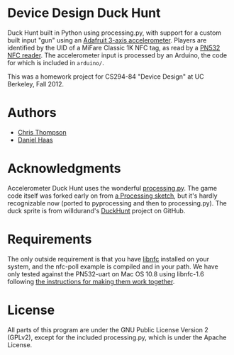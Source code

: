 Device Design Duck Hunt
=======================

Duck Hunt built in Python using processing.py, with support for a custom built
input "gun" using an [Adafruit 3-axis
accelerometer](http://www.adafruit.com/products/163). Players are identified
by the UID of a MiFare Classic 1K NFC tag, as read by a [PN532 NFC
reader](http://adafruit.com/products/364). The accelerometer input is
processed by an Arduino, the code for which is included in `arduino/`.

This was a homework project for CS294-84 "Device Design" at UC Berkeley, Fall 2012.

Authors
=======

* [Chris Thompson](http://www.cs.berkeley.edu/~cthompson)
* [Daniel Haas](http://www.cs.berkeley.edu/~dhaas)

Acknowledgments
===============

Accelerometer Duck Hunt uses the wonderful
[processing.py](http://github.com/jdf/processing.py). The game code itself was
forked early on from [a Processing
sketch](http://www.openprocessing.org/sketch/5927), but it's hardly
recognizable now (ported to pyprocessing and then to processing.py). The duck
sprite is from willdurand's [DuckHunt](https://github.com/willdurand/DuckHunt)
project on GitHub.

Requirements
============

The only outside requirement is that you have [libnfc](http://www.libnfc.org/)
installed on your system, and the nfc-poll example is compiled and in your
path. We have only tested against the PN532-uart on Mac OS 10.8 using
libnfc-1.6 following [the instructions for making them work
together](http://www.ladyada.net/wiki/tutorials/products/rfidnfc/libnfc.html).

License
=======

All parts of this program are under the GNU Public License Version 2 (GPLv2),
except for the included processing.py, which is under the Apache License.
